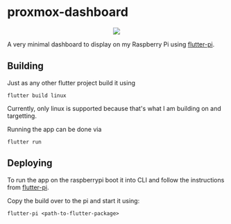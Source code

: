 # proxmox-dashboard

<p align="center">
  <img src="/felixbruns/proxmox-dashboard/raw/branch/main/Screenshot.gif" />
</p>

A very minimal dashboard to display on my Raspberry Pi using [flutter-pi](https://github.com/ardera/flutter-pi).

## Building

Just as any other flutter project build it using
```
flutter build linux
```

Currently, only linux is supported because that's what I am building on and targetting.

Running the app can be done via
```
flutter run
```

## Deploying

To run the app on the raspberrypi boot it into CLI and follow the instructions from [flutter-pi](https://github.com/ardera/flutter-pi).

Copy the build over to the pi and start it using:
```
flutter-pi <path-to-flutter-package>
```
